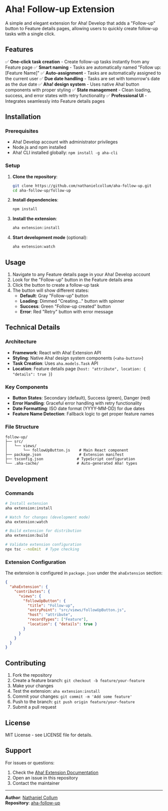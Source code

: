 # Aha! Follow-up Extension

A simple and elegant extension for Aha! Develop that adds a "Follow-up" button to Feature details pages, allowing users to quickly create follow-up tasks with a single click.

## Features

✅ **One-click task creation** - Create follow-up tasks instantly from any Feature page
✅ **Smart naming** - Tasks are automatically named "Follow up: [Feature Name]"
✅ **Auto-assignment** - Tasks are automatically assigned to the current user
✅ **Due date handling** - Tasks are set with tomorrow's date as the due date
✅ **Aha! design system** - Uses native Aha! button components with proper styling
✅ **State management** - Clean loading, success, and error states with retry functionality
✅ **Professional UI** - Integrates seamlessly into Feature details pages

## Installation

### Prerequisites
- Aha! Develop account with administrator privileges
- Node.js and npm installed
- Aha! CLI installed globally: `npm install -g aha-cli`

### Setup

1. **Clone the repository**:
   ```bash
   git clone https://github.com/nathanielcollum/aha-follow-up.git
   cd aha-follow-up/follow-up
   ```

2. **Install dependencies**:
   ```bash
   npm install
   ```

3. **Install the extension**:
   ```bash
   aha extension:install
   ```

4. **Start development mode** (optional):
   ```bash
   aha extension:watch
   ```

## Usage

1. Navigate to any Feature details page in your Aha! Develop account
2. Look for the "Follow-up" button in the Feature details area
3. Click the button to create a follow-up task
4. The button will show different states:
   - **Default**: Gray "Follow-up" button
   - **Loading**: Dimmed "Creating..." button with spinner
   - **Success**: Green "Follow-up created" button
   - **Error**: Red "Retry" button with error message

## Technical Details

### Architecture
- **Framework**: React with Aha! Extension API
- **Styling**: Native Aha! design system components (`<aha-button>`)
- **Task Creation**: Uses `aha.models.Task` API
- **Location**: Feature details page (`host: "attribute", location: { "details": true }`)

### Key Components
- **Button States**: Secondary (default), Success (green), Danger (red)
- **Error Handling**: Graceful error handling with retry functionality
- **Date Formatting**: ISO date format (YYYY-MM-DD) for due dates
- **Feature Name Detection**: Fallback logic to get proper feature names

### File Structure
```
follow-up/
├── src/
│   └── views/
│       └── followUpButton.js    # Main React component
├── package.json                 # Extension manifest
├── tsconfig.json               # TypeScript configuration
└── .aha-cache/                 # Auto-generated Aha! types
```

## Development

### Commands
```bash
# Install extension
aha extension:install

# Watch for changes (development mode)
aha extension:watch

# Build extension for distribution
aha extension:build

# Validate extension configuration
npx tsc --noEmit  # Type checking
```

### Extension Configuration
The extension is configured in `package.json` under the `ahaExtension` section:

```json
{
  "ahaExtension": {
    "contributes": {
      "views": {
        "followUpButton": {
          "title": "Follow-up",
          "entryPoint": "src/views/followUpButton.js",
          "host": "attribute",
          "recordTypes": ["Feature"],
          "location": { "details": true }
        }
      }
    }
  }
}
```

## Contributing

1. Fork the repository
2. Create a feature branch: `git checkout -b feature/your-feature`
3. Make your changes
4. Test the extension: `aha extension:install`
5. Commit your changes: `git commit -m 'Add some feature'`
6. Push to the branch: `git push origin feature/your-feature`
7. Submit a pull request

## License

MIT License - see LICENSE file for details.

## Support

For issues or questions:
1. Check the [Aha! Extension Documentation](https://www.aha.io/api/extensions)
2. Open an issue in this repository
3. Contact the maintainer

---

**Author**: [Nathaniel Collum](https://github.com/nathanielcollum)  
**Repository**: [aha-follow-up](https://github.com/nathanielcollum/aha-follow-up)
